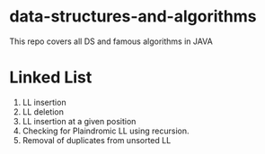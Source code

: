 # data-structures-and-algorithms
This repo covers all DS and famous algorithms in JAVA


# Linked List
1) LL insertion 
2) LL deletion
3) LL insertion at a given position
4) Checking for Plaindromic LL using recursion.
5) Removal of duplicates from unsorted LL
